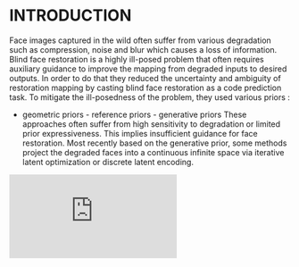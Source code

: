 

# INTRODUCTION
 Face images captured in the wild often suffer from various degradation such as
compression, noise and blur which causes a loss of information.
Blind face restoration is a highly ill-posed problem that often requires auxiliary guidance
to improve the mapping from degraded inputs to desired outputs.
In order to do that they reduced the uncertainty and ambiguity of restoration mapping
by casting blind face restoration as a code prediction task.
To mitigate the ill-posedness of the problem, they used various priors :
- geometric priors - reference priors - generative priors
These approaches often suffer from high sensitivity to degradation or limited prior
expressiveness. This implies insufficient guidance for face restoration. Most recently
based on the generative prior, some methods project the degraded faces into a
continuous infinite space via iterative latent optimization or discrete latent encoding.


![alt text](https://github.com/xlxys/codeFormer-blind-face-restoration/edit/main/README.md)
